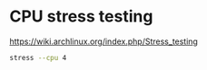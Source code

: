 # CPU stress testing 

https://wiki.archlinux.org/index.php/Stress_testing

```bash
stress --cpu 4
```